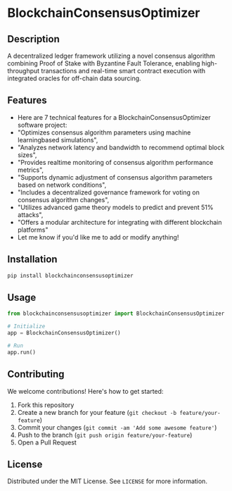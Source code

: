 # BlockchainConsensusOptimizer

## Description

A decentralized ledger framework utilizing a novel consensus algorithm combining Proof of Stake with Byzantine Fault Tolerance, enabling high-throughput transactions and real-time smart contract execution with integrated oracles for off-chain data sourcing.

## Features

- Here are 7 technical features for a BlockchainConsensusOptimizer software project:
- "Optimizes consensus algorithm parameters using machine learningbased simulations",
- "Analyzes network latency and bandwidth to recommend optimal block sizes",
- "Provides realtime monitoring of consensus algorithm performance metrics",
- "Supports dynamic adjustment of consensus algorithm parameters based on network conditions",
- "Includes a decentralized governance framework for voting on consensus algorithm changes",
- "Utilizes advanced game theory models to predict and prevent 51% attacks",
- "Offers a modular architecture for integrating with different blockchain platforms"
- Let me know if you'd like me to add or modify anything!
## Installation

```bash
pip install blockchainconsensusoptimizer
```

## Usage

```python
from blockchainconsensusoptimizer import BlockchainConsensusOptimizer

# Initialize
app = BlockchainConsensusOptimizer()

# Run
app.run()
```

## Contributing

We welcome contributions! Here's how to get started:

1. Fork this repository
2. Create a new branch for your feature (`git checkout -b feature/your-feature`)
3. Commit your changes (`git commit -am 'Add some awesome feature'`)
4. Push to the branch (`git push origin feature/your-feature`)
5. Open a Pull Request

## License

Distributed under the MIT License. See `LICENSE` for more information.
